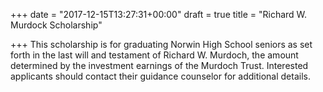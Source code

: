 +++
date = "2017-12-15T13:27:31+00:00"
draft = true
title = "Richard W. Murdock Scholarship"

+++
This scholarship is for graduating Norwin High School seniors as set forth in the last will and testament of Richard W. Murdoch, the amount determined by the investment earnings of the Murdoch Trust.  Interested applicants should contact their guidance counselor for additional details.